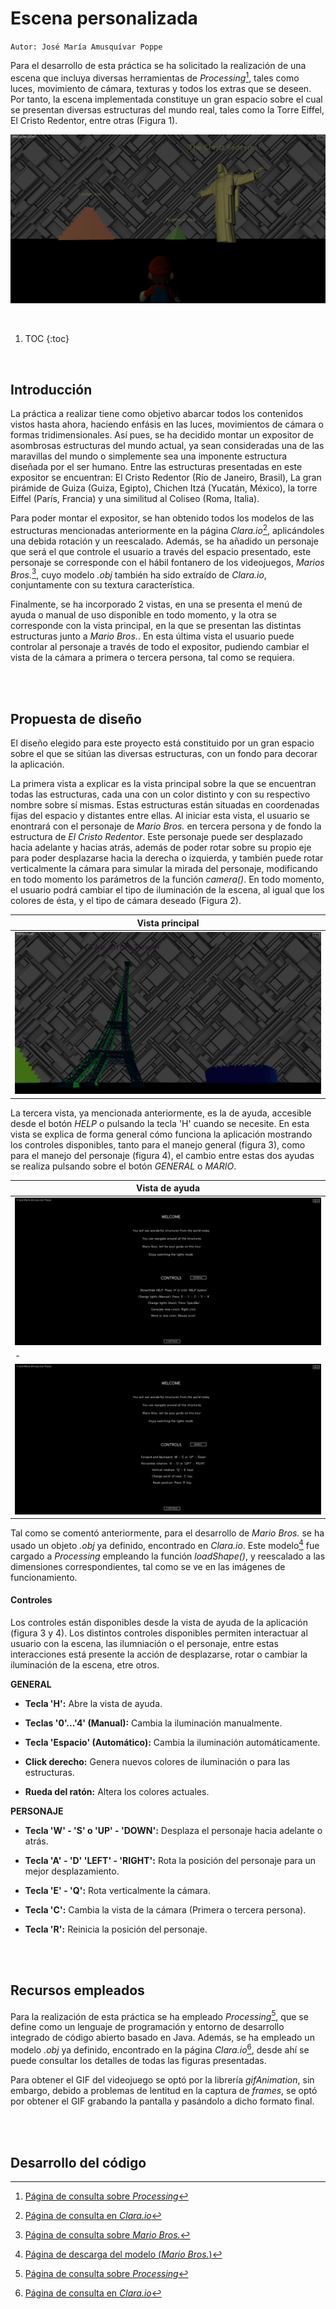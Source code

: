 # Escena personalizada

`Autor: José María Amusquívar Poppe`

Para el desarrollo de esta práctica se ha solicitado la realización de una escena que incluya diversas herramientas de *Processing*[^1], tales como luces, movimiento de cámara, texturas y todos los extras que se deseen. Por tanto, la escena implementada constituye un gran espacio sobre el cual se presentan diversas estructuras del mundo real, tales como la Torre Eiffel, El Cristo Redentor, entre otras (Figura 1).

![](/images/custom_scene/vPrincipal.PNG "Fig. 1: Interfaz de usuario de la aplicación")

<br/>

1. TOC
{:toc}

<br/>

## Introducción

La práctica a realizar tiene como objetivo abarcar todos los contenidos vistos hasta ahora, haciendo enfásis en las luces, movimientos de cámara o formas tridimensionales. Así pues, se ha decidido montar un expositor de asombrosas estructuras del mundo actual, ya sean consideradas una de las maravillas del mundo o simplemente sea una imponente estructura diseñada por el ser humano. Entre las estructuras presentadas en este expositor se encuentran: El Cristo Redentor (Río de Janeiro, Brasil), La gran pirámide de Guiza (Guiza, Egipto), Chichen Itzá (Yucatán, México), la torre Eiffel (París, Francia) y una similitud al Coliseo (Roma, Italia).

Para poder montar el expositor, se han obtenido todos los modelos de las estructuras mencionadas anteriormente en la página *Clara.io*[^2], aplicándoles una debida rotación y un reescalado. Además, se ha añadido un personaje que será el que controle el usuario a través del espacio presentado, este personaje se corresponde con el hábil fontanero de los videojuegos, *Marios Bros.*[^3], cuyo modelo *.obj* también ha sido extraído de *Clara.io*, conjuntamente con su textura característica.

Finalmente, se ha incorporado 2 vistas, en una se presenta el menú de ayuda o manual de uso disponible en todo momento, y la otra se corresponde con la vista principal, en la que se presentan las distintas estructuras junto a *Mario Bros.*. En esta última vista el usuario puede controlar al personaje a través de todo el expositor, pudiendo cambiar el vista de la cámara a primera o tercera persona, tal como se requiera.

<br/>
<br/>

## Propuesta de diseño

El diseño elegido para este proyecto está constituido por un gran espacio sobre el que se sitúan las diversas estructuras, con un fondo para decorar la aplicación.

La primera vista a explicar es la vista principal sobre la que se encuentran todas las estructuras, cada una con un color distinto y con su respectivo nombre sobre sí mismas. Estas estructuras están situadas en coordenadas fijas del espacio y distantes entre ellas. Al iniciar esta vista, el usuario se enontrará con el personaje de *Mario Bros.* en tercera persona y de fondo la estructura de *El Cristo Redentor*. Este personaje puede ser desplazado hacia adelante y hacias atrás, además de poder rotar sobre su propio eje para poder desplazarse hacia la derecha o izquierda, y también puede rotar verticalmente la cámara para simular la mirada del personaje, modificando en todo momento los parámetros de la función *camera()*. En todo momento, el usuario podrá cambiar el tipo de iluminación de la escena, al igual que los colores de ésta, y el tipo de cámara deseado (Figura 2).

| Vista principal |
| - |
| ![](/images/custom_scene/vVisualizacion.PNG "Fig. 2: Vista del expositor (Primera persona)") |

La tercera vista, ya mencionada anteriormente, es la de ayuda, accesible desde el botón *HELP* o pulsando la tecla 'H' cuando se necesite. En esta vista se explica de forma general cómo funciona la aplicación mostrando los controles disponibles, tanto para el manejo general (figura 3), como para el manejo del personaje (figura 4), el cambio entre estas dos ayudas se realiza pulsando sobre el botón *GENERAL* o *MARIO*.

| Vista de ayuda |
| - |
| ![](/images/custom_scene/vAyuda1.PNG "Fig. 3: Manual de uso y ayuda de la aplicación (GENERAL)") |
| - |
| ![](/images/custom_scene/vAyuda2.PNG "Fig. 4: Manual de uso y ayuda de la aplicación (MARIO BROS)") |

Tal como se comentó anteriormente, para el desarrollo de *Mario Bros.* se ha usado un objeto *.obj* ya definido, encontrado en *Clara.io*. Este modelo[^4] fue cargado a *Processing* empleando la función *loadShape()*, y reescalado a las dimensiones correspondientes, tal como se ve en las imágenes de funcionamiento.

#### Controles

Los controles están disponibles desde la vista de ayuda de la aplicación (figura 3 y 4). Los distintos controles disponibles permiten interactuar al usuario con la escena, las ilumniación o el personaje, entre estas interacciones está presente la acción de desplazarse, rotar o cambiar la iluminación de la escena, etre otros.

**GENERAL**

* **Tecla 'H':** Abre la vista de ayuda.

* **Teclas '0'...'4' (Manual):** Cambia la iluminación manualmente.

* **Tecla 'Espacio' (Automático):** Cambia la iluminación automáticamente.

* **Click derecho:** Genera nuevos colores de iluminación o para las estructuras.

* **Rueda del ratón:** Altera los colores actuales.

**PERSONAJE**

* **Tecla 'W' - 'S' o 'UP' - 'DOWN':** Desplaza el personaje hacia adelante o atrás.

* **Tecla 'A' - 'D' 'LEFT' - 'RIGHT':** Rota la posición del personaje para un mejor desplazamiento.

* **Tecla 'E' - 'Q':** Rota verticalmente la cámara.

* **Tecla 'C':** Cambia la vista de la cámara (Primera o tercera persona).

* **Tecla 'R':** Reinicia la posición del personaje.

<br/>
<br/>

## Recursos empleados

Para la realización de esta práctica se ha empleado *Processing*[^1], que se define como un lenguaje de programación y entorno de desarrollo integrado de código abierto basado en Java. Además, se ha empleado un modelo *.obj* ya definido, encontrado en la página *Clara.io*[^2], desde ahí se puede consultar los detalles de todas las figuras presentadas.

Para obtener el GIF del videojuego se optó por la librería *gifAnimation*, sin embargo, debido a problemas de lentitud en la captura de *frames*, se optó por obtener el GIF grabando la pantalla y pasándolo a dicho formato final.

<br/>
<br/>

## Desarrollo del código

[^1]: [Página de consulta sobre *Processing*](https://processing.org/)
[^2]: [Página de consulta en *Clara.io*](https://clara.io/)
[^3]: [Página de consulta sobre *Mario Bros.*](https://es.wikipedia.org/wiki/Mario_(personaje))
[^4]: [Página de descarga del modelo (*Mario Bros.*)](https://clara.io/view/d7e2b247-379d-4f0f-a5b9-2c94a4c435b8)


